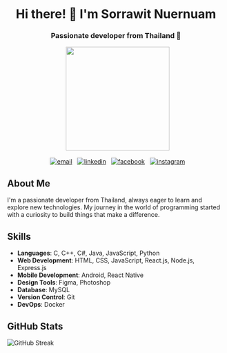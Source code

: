 <h1 align="center">Hi there! 👋 I'm Sorrawit Nuernuam</h1>
<h3 align="center">Passionate developer from Thailand 🌟</h3>

<p align="center">
  <img src="https://media2.giphy.com/media/v1.Y2lkPTc5MGI3NjExZ3llcXZ6N2Fxd2J6dW81ZnR1ODdoYjF6cXMwM2c2ZWI4eXo1cTA4dCZlcD12MV9pbnRlcm5hbF9naWZfYnlfaWQmY3Q9cw/FCffpN404oRZpFbSzl/giphy.gif" width="240" autoplay />
</p>

<p align="center">
  <a href="mailto:sorrawit.nuernuam@gmail.com"><img src="https://img.icons8.com/ios-filled/50/000000/email-sign.png" alt="email"/></a>
  <a href="https://linkedin.com/in/sorrawit-nuernuam-288b82230/"><img src="https://img.icons8.com/ios-filled/50/000000/linkedin.png" alt="linkedin"/></a>
  <a href="https://www.facebook.com/profile.php?id=100006255493839"><img src="https://img.icons8.com/ios-filled/50/000000/facebook-circled--v1.png" alt="facebook"/></a>
  <a href="https://www.instagram.com/pondy_zzz/?hl=en"><img src="https://img.icons8.com/ios-filled/50/000000/instagram-new.png" alt="instagram"/></a>
</p>

## About Me

I'm a passionate developer from Thailand, always eager to learn and explore new technologies. My journey in the world of programming started with a curiosity to build things that make a difference.

## Skills

- **Languages**: C, C++, C#, Java, JavaScript, Python
- **Web Development**: HTML, CSS, JavaScript, React.js, Node.js, Express.js
- **Mobile Development**: Android, React Native
- **Design Tools**: Figma, Photoshop
- **Database**: MySQL
- **Version Control**: Git
- **DevOps**: Docker

## GitHub Stats

![GitHub Streak](https://github-readme-streak-stats.herokuapp.com/?user=pondrick)
